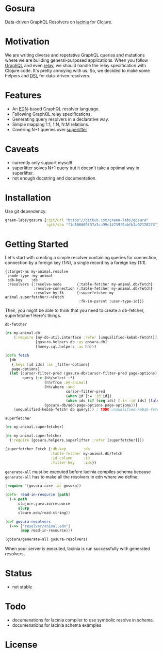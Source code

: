 # Gosura
Data-driven GraphQL Resolvers on [lacinia](https://github.com/walmartlabs/lacinia) for Clojure.

# Motivation
We are writing diverse and repetative GraphQL queries and mutations where we are building general-purposed applications. When you follow [GraphQL](https://graphql.org/) and even [relay](https://relay.dev/), we should handle the relay specification with Clojure code. It's pretty annoying with us. So, we decided to make some helpers and [DSL](https://en.wikipedia.org/wiki/Domain-specific_language) for data-driven resolvers.

# Features
- An [EDN](https://github.com/edn-format/edn)-based GraphQL resolver language.
- Following GraphQL relay specifications.
- Generating query resolvers in a declarative way.
- Simple mapping 1:1, 1:N, N:M relations.
- Covering N+1 queries over [superlifter](https://github.com/oliyh/superlifter)

# Caveats
- currently only support mysql8.
- superlifter solves N+1 query but it doesn't take a optimal way in superlifter.
- not enough docstring and documentation.

# Installation
Use git dependency:
```clojure
green-labs/gosura {:git/url "https://github.com/green-labs/gosura"
                   :git/sha "f1d586669f37a3ca99e14739f9abfb1a02128274"}
```
# Getting Started
Let's start with creating a simple resolver containing queries for connection, connection by a foreign key (1:N), a single record by a foreign key (1:1).
```edn
{:target-ns my-animal.resolve
 :node-type :my-animal
 :db-key    :db
 :resolvers {:resolve-node       {:table-fetcher my-animal.db/fetch}
             :resolve-connection {:table-fetcher my-animal.db/fetch}
             :resolve-by-fk      {:superfetcher my-animal.superfetcher/->Fetch
                                  :fk-in-parent :user-type-id}}}

```

Then, you might be able to think that you need to create a db-fetcher, superfetcher!
Here's things.

`db-fetcher`
```clojure
(ns my-animal.db
    (:require [my-db-util.interface :refer [unqualified-kebab-fetch!]]
              [gosura.helpers.db :as gosura-db]
              [honey.sql.helpers :as hh]))

(defn fetch
  [db
   {:keys [id ids] :as _filter-options}
   page-options]
  (let [cursor-filter-pred (gosura-db/cursor-filter-pred page-options)
        query (-> (hh/select :*)
                  (hh/from :my-animal)
                  (hh/where :and
                            cursor-filter-pred
                            (when id [:= :id id])
                            (when ids (if (seq ids) [:in :id ids] [false])))
                  (gosura-db/add-page-options page-options))]
    (unqualified-kebab-fetch! db query))) ; TODO unqualified-kebab-fetch! will be in gosura?
```

`superfetcher`
```clojure
(ns my-animal.superfetcher)

(ns my-animal.superfetcher
  (:require [gosura.helpers.superlifter :refer [superfetcher]]))

(superfetcher Fetch {:db-key        :db
                     :table-fetcher my-animal.db/fetch
                     :id-column     :id
                     :filter-key    :ids})
```

`generate-all` must be executed before lacinia compiles schema because `generate-all` has to make all the resolvers in edn where we define.
```clojure
(require '[gosura.core :as gosura])

(defn- read-in-resource [path]
  (-> path
      clojure.java.io/resource
      slurp
      cloure.edn/read-string))

(def gosura-resolvers
  (->> ["resolver/animal.edn"]
       (map read-in-resource)))

(gosura/generate-all gosura-resolvers)
```

When your server is executed, lacinia is run successfully with generated resolvers.

# Status
- not stable

# Todo
- documenations for lacinia compiler to use symbolic resolve in schema.
- documenations for lacinia schema examples

# License
